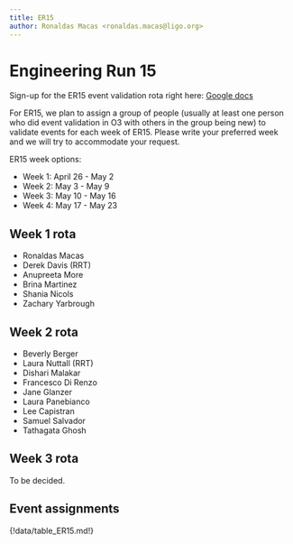 ```yaml
---
title: ER15
author: Ronaldas Macas <ronaldas.macas@ligo.org>
---
```


# Engineering Run 15

Sign-up for the ER15 event validation rota right here: [Google docs](https://docs.google.com/document/d/12Uze0Nsooh6DRdwW4JIgeHs03iZJa604K7ciOnjOC_s/edit#heading=h.o8ehn7snuxop)

For ER15, we plan to assign a group of people (usually at least one person who did event validation in O3 with others in the group being new) to validate events for each week of ER15. Please write your preferred week and we will try to accommodate your request.

ER15 week options:

- Week 1: April 26 - May 2
- Week 2: May 3 - May 9
- Week 3: May 10 - May 16
- Week 4: May 17 - May 23

## Week 1 rota 
- Ronaldas Macas
- Derek Davis (RRT)
- Anupreeta More
- Brina Martinez
- Shania Nicols
- Zachary Yarbrough

## Week 2 rota 
- Beverly Berger
- Laura Nuttall (RRT)
- Dishari Malakar
- Francesco Di Renzo
- Jane Glanzer
- Laura Panebianco
- Lee Capistran
- Samuel Salvador
- Tathagata Ghosh

## Week 3 rota 
To be decided.

## Event assignments

{!data/table_ER15.md!}
